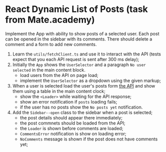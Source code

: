 # React Dynamic List of Posts (task from Mate.academy)

Implement the App with ability to show posts of a selected user. Each post can
be opened in the sidebar with its comments. There should delete a comment and a
form to add new comments.

1. Learn the `utils/fetchClient.ts` and use it to interact with the API (tests expect that you each API request is sent after 300 ms delay);
2. Initially the `App` shows the `UserSelector` and a paragraph `No user selected` in the main content block.
   - load users from the API on page load;
   - implement the `UserSelector` as a dropdown using the given markup;
3. When a user is selected load the user's posts form [the API](https://mate-academy.github.io/fe-students-api/) and show them using a table in the main content clock;
   - show the `<Loader>` while waiting for the API response;
   - show an error notification if `posts` loading fails;
   - if the user has no posts show the `No posts yet` notification.
4. Add the `Sidebar--open` class to the sidebar when a post is selected;
   - the post details should appear there immediately;
   - the post commnets should be loaded from the API;
   - the `Loader` is shown before comments are loaded;
   - `CommentsError` notification is show on loading error;
   - `NoComments` message is shown if the post does not have comments yet;
